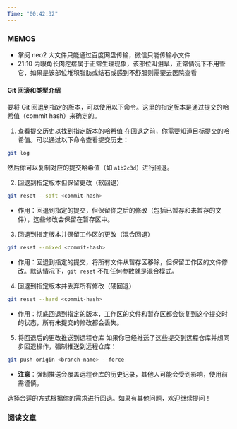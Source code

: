 ```yaml
---
Time: "00:42:32"
---
```


### MEMOS

- 掌阅 neo2 大文件只能通过百度网盘传输，微信只能传输小文件
- 21:10 内眼角长肉疙瘩属于正常生理现象，该部位叫泪阜，正常情况下不用管它，如果是该部位堆积脂肪或结石或感到不舒服则需要去医院查看

#### Git 回滚和类型介绍

要将 Git 回退到指定的版本，可以使用以下命令。这里的指定版本是通过提交的哈希值（commit hash）来确定的。

1. 查看提交历史以找到指定版本的哈希值
在回退之前，你需要知道目标提交的哈希值。可以通过以下命令查看提交历史：
```bash
git log
```
然后你可以复制对应的提交哈希值（如 `a1b2c3d`）进行回退。

2. 回退到指定版本但保留更改（软回退）
```bash
git reset --soft <commit-hash>
```
- 作用：回退到指定的提交，但保留你之后的修改（包括已暂存和未暂存的文件），这些修改会保留在暂存区中。

3. 回退到指定版本并保留工作区的更改（混合回退）
```bash
git reset --mixed <commit-hash>
```
- 作用：回退到指定的提交，将所有文件从暂存区移除，但保留工作区的文件修改。默认情况下，`git reset` 不加任何参数就是混合模式。

4. 回退到指定版本并丢弃所有修改（硬回退）
```bash
git reset --hard <commit-hash>
```
- 作用：彻底回退到指定的版本，工作区的文件和暂存区都会恢复到这个提交时的状态，所有未提交的修改都会丢失。

5. 将回退后的更改推送到远程仓库
如果你已经推送了这些提交到远程仓库并想同步回退操作，强制推送到远程仓库：
```bash
git push origin <branch-name> --force
```
- **注意**：强制推送会覆盖远程仓库的历史记录，其他人可能会受到影响，使用前需谨慎。

选择合适的方式根据你的需求进行回退。如果有其他问题，欢迎继续提问！


### 阅读文章






